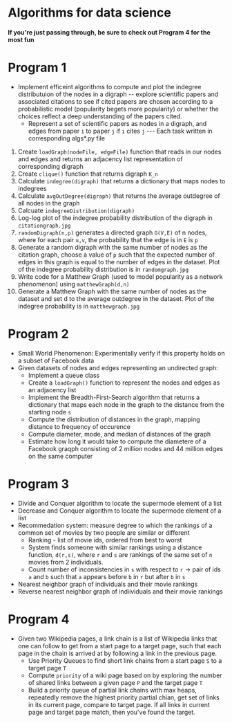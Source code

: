 # Algorithms for data science

#### If you're just passing through, be sure to check out Program 4 for the most fun

# Program 1
- Implement efficeint algorithms to compute and plot the indegree distributuion of the nodes in a digraph -- explore scientific papers and associated citations to see if cited papers are chosen according to a probabilistic model (popularity begets more popularity) or whether the choices reflect a deep understanding of the papers cited. 
  - Represent a set of scientific papers as nodes in a digraph, and edges from paper `i` to paper `j` if `i` cites `j`
--- Each task written in corresponding algs*.py file
1) Create `loadGraph(nodeFile, edgeFile)` function that reads in our nodes and edges and returns an adjacency list representation of corresponding digraph
2) Create `clique()` function that returns digraph `K_n`
3) Calculate `indegree(digraph)` that returns a dictionary that maps nodes to indegrees
4) Calculate `avgOutDegree(digraph)` that returns the average outdegree of all nodes in the graph
5) Calcuate `indegreeDistribution(digraph)`
6) Log-log plot of the indegree probability distribution of the digraph in `citationgraph.jpg`
7) `randomDigraph(n,p)` generates a directed graph `G(V,E)` of n nodes, where for each pair `u,v`, the probability that the edge is in `E` is `p`
8) Generate a random digraph with the same number of nodes as the citation graph, choose a value of `p` such that the expected number of edges in this graph is equal to the number of edges in the dataset. Plot of the indegree probability distribution is in `randomgraph.jpg`
9) Write code for a Matthew Graph (used to model popularity as a network phenomenon) using `matthewGraph(d,n)`
10) Generate a Matthew Graph with the same number of nodes as the dataset and set d to the average outdegree in the dataset. Plot of the indegree probability is in `matthewgraph.jpg`


# Program 2
- Small World Phenomenon: Experimentally verify if this property holds on a subset of Facebook data
- Given datasets of nodes and edges representing an undirected graph:
  - Implement a queue class
  - Create a `loadGraph()` function to represent the nodes and edges as an adjacency list
  - Implement the Breadth-First-Search algorithm that returns a dictionary that maps each node in the graph to the distance from the starting node `s`
  - Compute the distribution of distances in the graph, mapping distance to frequency of occurence
  - Compute diameter, mode, and median of distances of the graph
  - Estimate how long it would take to compute the diametere of a Facebook graqph consisting of 2 million nodes and 44 million edges on the same computer

# Program 3
- Divide and Conquer algorithm to locate the supermode element of a list
- Decrease and Conquer algorithm to locate the supermode element of a list
- Recommedation system: measure degree to which the rankings of a common set of movies by two people are similar or different
  - Ranking - list of movie ids, ordered from best to worst
  - System finds someone with similar rankings using a distance function, `d(r,s)`, where `r` and `s` are rankings of the same set of `n` movies from 2 individuals. 
  - Count number of inconsistencies in `s` with respect to `r` -> pair of ids `a` and `b` such that `a` appears before `b` in `r` but after `b` in `s`
 - Nearest neighbor graph of individuals and their movie rankings
 - Reverse nearest neighbor graph of indiividuals and their movie rankings

# Program 4
- Given two Wikipedia pages, a link chain is a list of Wikipedia links that one can follow to get from a start page to a target page, such that each page in the chain is arrived at by following a link in the previous page. 
  - Use Priority Queues to find short link chains from a start page `S` to a target page `T`
  - Compute `priority` of a wiki page based on by exploring the number of shared links between a given page `P` and the target page `T` 
  - Build a priority queue of partial link chains with max heaps, repeatedly remove the highest priority partial chian, get set of links in its current page, compare to target page. If all links in current page and target page match, then you've found the target.
